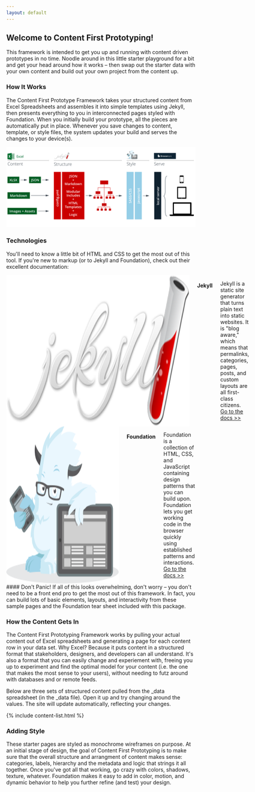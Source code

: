 ```yaml
---
layout: default
---
```

## Welcome to Content First Prototyping!

This framework is intended to get you up and running with content driven prototypes in no time. Noodle around in this little starter playground for a bit and get your head around how it works – then swap out the starter data with your own content and build out your own project from the content up.

### How It Works
The Content First Prototype Framework takes your structured content from Excel Spreadsheets and assembles it into simple templates using Jekyll, then presents everything to you in interconnected pages styled with Foundation. When you initially build your prototype, all the pieces are automatically put in place. Whenever you save changes to content, template, or style files, the system updates your build and serves the changes to your device(s).

![Content First Prototyping schema diagram](img/cfp_schema.png)

### Technologies
You'll need to know a little bit of HTML and CSS to get the most out of this tool. If you're new to markup (or to Jekyll and Foundation), check out their excellent documentation:

<div class="row">
<div class="small-12 medium-6 columns">
<img src="img/jekyll.png" class="small" alt="Jekyll Logo">
<h4>Jekyll</h4>
<p>Jekyll is a static site generator that turns plain text into static websites. It is "blog aware," which means that permalinks, categories, pages, posts, and custom layouts are all first-class citizens. <a href="http://jekyllrb.com/docs/home/">Go to the docs >></a></p>
</div>

<div class="small-12 medium-6 columns">
<img src="img/yeti.png" class="small" alt="Foundation Yeti">
<h4>Foundation</h4>
<p>Foundation is a collection of HTML, CSS, and JavaScript containing design patterns that you can build upon. Foundation lets you get working code in the browser quickly using established patterns and interactions. <a href="http://foundation.zurb.com/sites/docs/">Go to the docs >></a></p>
</div>

<div class="small-12 columns secondary callout" markdown='1'>
#### Don't Panic!
If all of this looks overwhelming, don't worry – you don't need to be a front end pro to get the most out of this framework. In fact, you can build lots of basic elements, layouts, and interactivity from these sample pages and the Foundation tear sheet included with this package.
</div>
</div>

### How the Content Gets In
The Content First Prototyping Framework works by pulling your actual content out of Excel spreadsheets and generating a page for each content row in your data set. Why Excel? Because it puts content in a structured format that stakeholders, designers, and developers can all understand. It's also a format that you can easily change and experiement with, freeing you up to experiment and find the optimal model for your content (i.e. the one that makes the most sense to your users), without needing to futz around with databases and or remote feeds.

Below are three sets of structured content pulled from the _data spreadsheet (in the _data file). Open it up and try changing around the values. The site will update automatically, reflecting your changes.

{% include content-list.html %}

### Adding Style
These starter pages are styled as monochrome wireframes on purpose. At an initial stage of design, the goal of Content First Prototyping is to make sure that the overall structure and arrangment of content makes sense: categories, labels, hierarchy and the metadata and logic that strings it all together. Once you've got all that working, go crazy with colors, shadows, texture, whatever. Foundation makes it easy to add in color, motion, and dynamic behavior to help you further refine (and test) your design.
